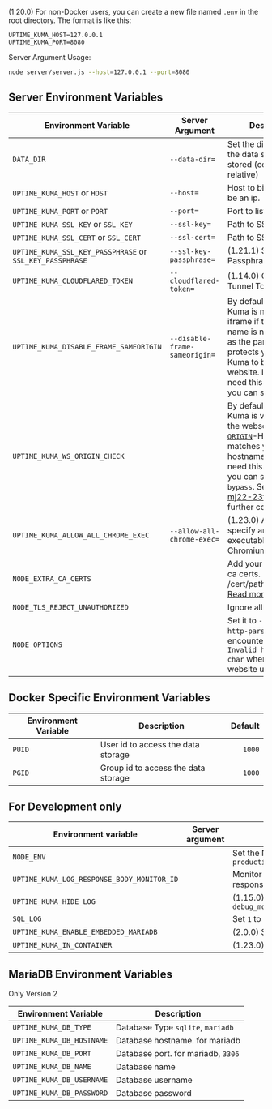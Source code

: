 (1.20.0) For non-Docker users, you can create a new file named `.env` in the root directory. The format is like this:

```.env
UPTIME_KUMA_HOST=127.0.0.1
UPTIME_KUMA_PORT=8080
```

Server Argument Usage:
```bash
node server/server.js --host=127.0.0.1 --port=8080
```

## Server Environment Variables

| Environment Variable                       | Server Argument            | Description                                                           |    Default |
| ------------------------------------------ | -------------------------- | --------------------------------------------------------------------- | ---------: |
| `DATA_DIR`                                 | `--data-dir=`                 | Set the directory where the data should be stored (could be relative) |  `./data/` |
| `UPTIME_KUMA_HOST` or `HOST`               | `--host=`                     | Host to bind to, could be an ip.                                      |       `::` |
| `UPTIME_KUMA_PORT` or `PORT`               | `--port=`                     | Port to listen to                                                     |     `3001` |
| `UPTIME_KUMA_SSL_KEY` or `SSL_KEY`         | `--ssl-key=`                  | Path to SSL key                                                       |            |
| `UPTIME_KUMA_SSL_CERT` or `SSL_CERT`       | `--ssl-cert=`                 | Path to SSL certificate                                               |            |
| `UPTIME_KUMA_SSL_KEY_PASSPHRASE` or `SSL_KEY_PASSPHRASE`       | `--ssl-key-passphrase=`                 | (1.21.1) SSL Key Passphrase                                              |            |
| `UPTIME_KUMA_CLOUDFLARED_TOKEN`        | `--cloudflared-token=`                 | (1.14.0) Cloudflare Tunnel Token                                              |            |
| `UPTIME_KUMA_DISABLE_FRAME_SAMEORIGIN`     | `--disable-frame-sameorigin=` | By default, Uptime Kuma is not allowed in iframe if the domain name is not the same as the parent. It protects your Uptime Kuma to be a phishing website. If you don't need this protection, you can set it to `true` | `false` |
| `UPTIME_KUMA_WS_ORIGIN_CHECK`     |  | By default, Uptime Kuma is verifying that the websockets [`ORIGIN`](https://developer.mozilla.org/en-US/docs/Web/HTTP/Headers/Origin)-Header matches your servers hostname. If you don't need this protection, you can set it to `bypass`. See [GHSA-mj22-23ff-2hrr](https://github.com/louislam/uptime-kuma/security/advisories/GHSA-mj22-23ff-2hrr) for further context. | `cors-like` |
| `UPTIME_KUMA_ALLOW_ALL_CHROME_EXEC`        | `--allow-all-chrome-exec=`                 | (1.23.0) Allow to specify any executables as Chromium                                              |    `0`        |
| `NODE_EXTRA_CA_CERTS`        |                  | Add your self-signed ca certs. (e.g. /cert/path/CAcert.pem) [Read more](https://github.com/louislam/uptime-kuma/issues/1380)                                            |            |
| `NODE_TLS_REJECT_UNAUTHORIZED`        |                  | Ignore all TLS errors                                      |    `0`        |
| `NODE_OPTIONS` | | Set it to `--insecure-http-parser`, if you encountered error `Invalid header value char` when your website using WAF | |


## Docker Specific Environment Variables

| Environment Variable | Description                         | Default |
| -------------------- | ----------------------------------- | ------: |
| `PUID`               | User id to access the data storage  |  `1000` |
| `PGID`               | Group id to access the data storage |  `1000` |

## For Development only

| Environment variable                       | Server argument            | Description                                                           |    Default |
| ------------------------------------------ | -------------------------- | --------------------------------------------------------------------- | ---------: |
| `NODE_ENV`                                 |                            | Set the NodeJS environment flag. `development`, `production`                                       | production |
| `UPTIME_KUMA_LOG_RESPONSE_BODY_MONITOR_ID` |                            | Monitor ID - If provided, it will output the monitor's response to your console                              |            |
| `UPTIME_KUMA_HIDE_LOG` |                            | (1.15.0) Examples: `debug_monitor,info_monitor,debug_cert,warn_monitor`                              |            |
| `SQL_LOG` | | Set `1` to enable | | |
| `UPTIME_KUMA_ENABLE_EMBEDDED_MARIADB`| | (2.0.0) Set `1` to enable | | |
| `UPTIME_KUMA_IN_CONTAINER`| | (1.23.0) Is Uptime Kuma inside a container? | | |

## MariaDB Environment Variables
Only Version 2

| Environment Variable      | Description                        |
| ------------------------- | ---------------------------------- |
| `UPTIME_KUMA_DB_TYPE`     | Database Type `sqlite`, `mariadb`  |
| `UPTIME_KUMA_DB_HOSTNAME` | Database hostname. for mariadb     |
| `UPTIME_KUMA_DB_PORT`     | Database port. for mariadb, `3306` |
| `UPTIME_KUMA_DB_NAME`     | Database name                      |
| `UPTIME_KUMA_DB_USERNAME` | Database username                  |
| `UPTIME_KUMA_DB_PASSWORD` | Database password                  |
